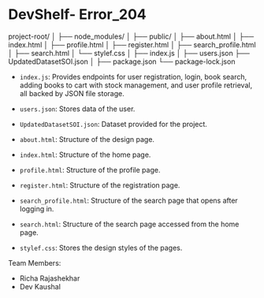# DevShelf- Error_204

project-root/
│
├── node_modules/
│
├── public/
│   ├── about.html
│   ├── index.html
│   ├── profile.html
│   ├── register.html
│   ├── search_profile.html
│   ├── search.html
│   └── stylef.css
│
├── index.js
│
├── users.json
├── UpdatedDatasetSOI.json
│
├── package.json
└── package-lock.json

- `index.js`: Provides endpoints for user registration, login, book search, adding books to cart with stock management, and user profile retrieval, all backed by JSON file storage.

- `users.json`: Stores data of the user.

- `UpdatedDatasetSOI.json`: Dataset provided for the project.

- `about.html`: Structure of the design page.

- `index.html`: Structure of the home page.

- `profile.html`: Structure of the profile page.

- `register.html`: Structure of the registration page.

- `search_profile.html`: Structure of the search page that opens after logging in.

- `search.html`: Structure of the search page accessed from the home page.

- `stylef.css`: Stores the design styles of the pages.

Team Members: 
- Richa Rajashekhar
- Dev Kaushal

